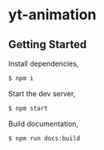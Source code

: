 # yt-animation

## Getting Started

Install dependencies,

```bash
$ npm i
```

Start the dev server,

```bash
$ npm start
```

Build documentation,

```bash
$ npm run docs:build
```

